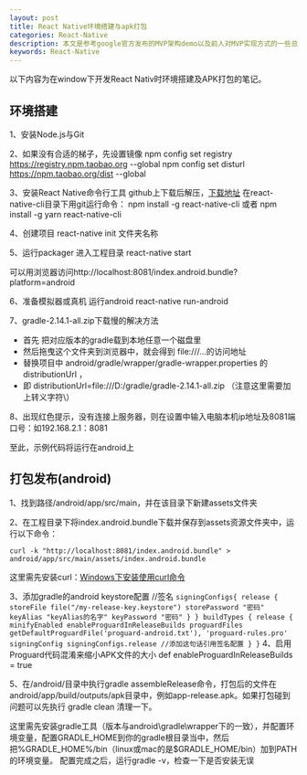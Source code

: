 ```yaml
---
layout: post
title: React Native环境搭建与apk打包
categories: React-Native
description: 本文是参考google官方发布的MVP架构demo以及前人对MVP实现方式的一些总结。
keywords: React-Native
---
```

以下内容为在window下开发React Nativ时环境搭建及APK打包的笔记。

## 环境搭建
1、安装Node.js与Git

2、如果没有合适的梯子，先设置镜像
npm config set registry https://registry.npm.taobao.org --global
npm config set disturl https://npm.taobao.org/dist --global

3、安装React Native命令行工具
github上下载后解压，[下载地址](https://github.com/facebook/react-native)
在react-native-cli目录下用git运行命令：
npm install -g react-native-cli
或者
npm install -g yarn react-native-cli

4、创建项目
react-native init 文件夹名称

5、运行packager 进入工程目录
react-native start

可以用浏览器访问http://localhost:8081/index.android.bundle?platform=android

6、准备模拟器或真机 运行android
react-native run-android

7、gradle-2.14.1-all.zip下载慢的解决方法
- 首先 把对应版本的gradle载到本地任意一个磁盘里
- 然后拖曳这个文件夹到浏览器中，就会得到 file:///...的访问地址
- 替换项目中 android/gradle/wrapper/gradle-wrapper.properties 的 distributionUrl ，
- 即  distributionUrl=file\:///D:/gradle/gradle-2.14.1-all.zip （注意这里需要加上转义字符\）

8、出现红色提示，没有连接上服务器，则在设置中输入电脑本机ip地址及8081端口号：如192.168.2.1：8081

至此，示例代码将运行在android上

## 打包发布(android)
1、找到路径/android/app/src/main，并在该目录下新建assets文件夹

2、在工程目录下将index.android.bundle下载并保存到assets资源文件夹中，运行以下命令：

`curl -k "http://localhost:8081/index.android.bundle" > android/app/src/main/assets/index.android.bundle`

这里需先安装curl：[Windows下安装使用curl命令](http://jingyan.baidu.com/article/a681b0dec4c67a3b1943467c.html)

3、添加gradle的android keystore配置
 //签名
`signingConfigs{
    release {
        storeFile file("/my-release-key.keystore")
        storePassword "密码"
        keyAlias "keyAlias的名字"
        keyPassword "密码"
    }
}
 buildTypes {
    release {
        minifyEnabled enableProguardInReleaseBuilds
        proguardFiles getDefaultProguardFile('proguard-android.txt'), 'proguard-rules.pro'
        signingConfig signingConfigs.release //添加这句话引用签名配置
    }
}`
4、启用Proguard代码混淆来缩小APK文件的大小
def enableProguardInReleaseBuilds = true

5、在/android/目录中执行gradle assembleRelease命令，打包后的文件在 android/app/build/outputs/apk目录中，例如app-release.apk。如果打包碰到问题可以先执行 gradle clean 清理一下。

这里需先安装gradle工具（版本与android\gradle\wrapper下的一致），并配置环境变量，配置GRADLE_HOME到你的gradle根目录当中，然后把%GRADLE_HOME%/bin（linux或mac的是$GRADLE_HOME/bin）加到PATH的环境变量。
配置完成之后，运行gradle -v，检查一下是否安装无误
